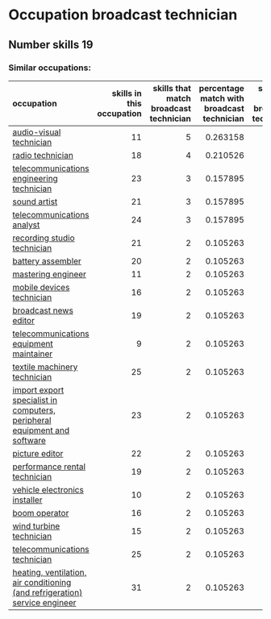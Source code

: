 # Occupation broadcast technician
## Number skills 19
### Similar occupations:
| occupation                                                                                                                                                    |   skills in this occupation |   skills that match broadcast technician |   percentage match with broadcast technician |   skills not in broadcast technician |
|:--------------------------------------------------------------------------------------------------------------------------------------------------------------|----------------------------:|-----------------------------------------:|---------------------------------------------:|-------------------------------------:|
| [audio-visual technician](audio-visual_technician.md)                                                                                                         |                          11 |                                        5 |                                     0.263158 |                                    6 |
| [radio technician](radio_technician.md)                                                                                                                       |                          18 |                                        4 |                                     0.210526 |                                   14 |
| [telecommunications engineering technician](telecommunications_engineering_technician.md)                                                                     |                          23 |                                        3 |                                     0.157895 |                                   20 |
| [sound artist](sound_artist.md)                                                                                                                               |                          21 |                                        3 |                                     0.157895 |                                   18 |
| [telecommunications analyst](telecommunications_analyst.md)                                                                                                   |                          24 |                                        3 |                                     0.157895 |                                   21 |
| [recording studio technician](recording_studio_technician.md)                                                                                                 |                          21 |                                        2 |                                     0.105263 |                                   19 |
| [battery assembler](battery_assembler.md)                                                                                                                     |                          20 |                                        2 |                                     0.105263 |                                   18 |
| [mastering engineer](mastering_engineer.md)                                                                                                                   |                          11 |                                        2 |                                     0.105263 |                                    9 |
| [mobile devices technician](mobile_devices_technician.md)                                                                                                     |                          16 |                                        2 |                                     0.105263 |                                   14 |
| [broadcast news editor](broadcast_news_editor.md)                                                                                                             |                          19 |                                        2 |                                     0.105263 |                                   17 |
| [telecommunications equipment maintainer](telecommunications_equipment_maintainer.md)                                                                         |                           9 |                                        2 |                                     0.105263 |                                    7 |
| [textile machinery technician](textile_machinery_technician.md)                                                                                               |                          25 |                                        2 |                                     0.105263 |                                   23 |
| [import export specialist in computers, peripheral equipment and software](import_export_specialist_in_computers,_peripheral_equipment_and_software.md)       |                          23 |                                        2 |                                     0.105263 |                                   21 |
| [picture editor](picture_editor.md)                                                                                                                           |                          22 |                                        2 |                                     0.105263 |                                   20 |
| [performance rental technician](performance_rental_technician.md)                                                                                             |                          19 |                                        2 |                                     0.105263 |                                   17 |
| [vehicle electronics installer](vehicle_electronics_installer.md)                                                                                             |                          10 |                                        2 |                                     0.105263 |                                    8 |
| [boom operator](boom_operator.md)                                                                                                                             |                          16 |                                        2 |                                     0.105263 |                                   14 |
| [wind turbine technician](wind_turbine_technician.md)                                                                                                         |                          15 |                                        2 |                                     0.105263 |                                   13 |
| [telecommunications technician](telecommunications_technician.md)                                                                                             |                          25 |                                        2 |                                     0.105263 |                                   23 |
| [heating, ventilation, air conditioning (and refrigeration) service engineer](heating,_ventilation,_air_conditioning_(and_refrigeration)_service_engineer.md) |                          31 |                                        2 |                                     0.105263 |                                   29 |
